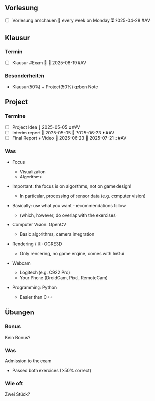## Vorlesung
- [ ] Vorlesung anschauen 🔁 every week on Monday ⏳ 2025-04-28 #AV
## Klausur
### Termin
- [ ] Klausur #Exam 🔺 🛫 2025-08-19 #AV

### Besonderheiten
- Klausur(50%) + Project(50%) geben Note

## Project
### Termine
- [ ] Project Idea 📅 2025-05-05 ⏫ #AV
- [ ] Interim report 🛫 2025-05-05 📅 2025-06-23 ⏫ #AV
- [ ] Final Report + Video 🛫 2025-06-23 📅 2025-07-21 ⏫ #AV 
### Was
- Focus  
	- Visualization  
	- Algorithms  
- Important: the focus is on algorithms, not on game design!  
	- In particular, processing of sensor data (e.g. computer vision)

- Basically: use what you want - recommendations follow  
	- (which, however, do overlap with the exercises)  
- Computer Vision: OpenCV  
	- Basic algorithms, camera integration  
- Rendering / UI: OGRE3D  
	- Only rendering, no game engine, comes with ImGui  
- Webcam  
	- Logitech (e.g. C922 Pro)  
	- Your Phone (DroidCam, Pixel, RemoteCam)  
- Programming: Python  
	- Easier than C++

## Übungen
### Bonus
Kein Bonus?
### Was
Admission to the exam  
- Passed both exercices (>50% correct)
### Wie oft
Zwei Stück?